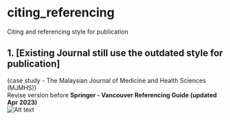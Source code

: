 # citing_referencing
Citing and referencing style for publication

## 1. [Existing Journal still use the outdated style for publication] <br>
(case study - The Malaysian Journal of Medicine and Health Sciences (MJMHS)) <br>
Revise version before **Springer - Vancouver Referencing Guide (updated Apr 2023)**<br>
![Alt text](https://i.ibb.co/NFSMcfr/s-vancouver.png "problemMJMHS")
